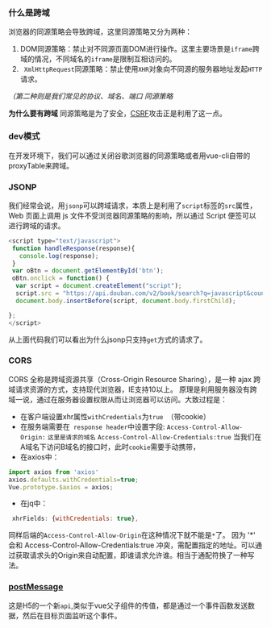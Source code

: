 ### **什么是跨域**
浏览器的同源策略会导致跨域，这里同源策略又分为两种：
1. DOM同源策略：禁止对不同源页面DOM进行操作。这里主要场景是`iframe`跨域的情况，不同域名的`iframe`是限制互相访问的。
2. ` XmlHttpRequest`同源策略：禁止使用`XHR`对象向不同源的服务器地址发起`HTTP`请求。

_（第二种则是我们常见的协议、域名、端口 同源策略_

**为什么要有跨域**
同源策略是为了安全，[CSRF](https://baike.baidu.com/item/CSRF)攻击正是利用了这一点。

### dev模式
在开发环境下，我们可以通过关闭谷歌浏览器的同源策略或者用vue-cli自带的proxyTable来跨域。

### **JSONP**

我们经常会说，用`jsonp`可以跨域请求，本质上是利用了`script`标签的`src`属性，Web 页面上调用 js 文件不受浏览器同源策略的影响，所以通过 Script 便签可以进行跨域的请求。
``` js
<script type="text/javascript">
 function handleResponse(response){
   console.log(response);
 }
 var oBtn = document.getElementById('btn');
 oBtn.onclick = function() { 
  var script = document.createElement("script");
  script.src = "https://api.douban.com/v2/book/search?q=javascript&count=1&callback=handleResponse";
  document.body.insertBefore(script, document.body.firstChild); 

};
</script>
```
从上面代码我们可以看出为什么jsonp只支持`get`方式的请求了。

### **CORS**
CORS 全称是跨域资源共享（Cross-Origin Resource Sharing），是一种 ajax 跨域请求资源的方式，支持现代浏览器，IE支持10以上。
原理是利用服务器没有跨域一说，通过在服务器设置权限从而让浏览器可以访问。大致过程是：

- 在客户端设置xhr属性`withCredentials`为`true `（带cookie）
- 在服务端需要在` response header`中设置字段:
`Access-Control-Allow-Origin:` `这里是请求的域名`
`Access-Control-Allow-Credentials:true`
当我们在A域名下访问B域名的接口时，此时`cookie`需要手动携带，
- 在axios中：
```js
import axios from 'axios'
axios.defaults.withCredentials=true;
Vue.prototype.$axios = axios;
```
- 在jq中：
```js
 xhrFields: {withCredentials: true},
 ```
 同样后端的`Access-Control-Allow-Origin`在这种情况下就不能是`*`了。
 因为 '*' 会和 Access-Control-Allow-Credentials:true 冲突，需配置指定的地址。可以通过获取请求头的Origin来自动配置，即谁请求允许谁。相当于通配符换了一种写法。
 
### **[postMessage](https://developer.mozilla.org/zh-CN/docs/Web/API/Window/postMessage)**
这是H5的一个新`api`,类似于vue父子组件的传值，都是通过一个事件函数发送数据，然后在目标页面监听这个事件。
